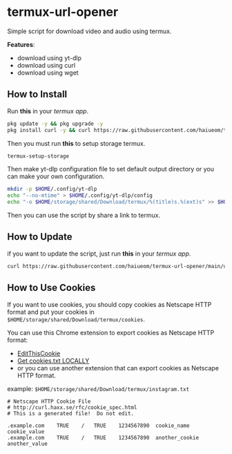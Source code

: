 # termux-url-opener

Simple script for download video and audio using termux.

**Features**:

-   download using yt-dlp
-   download using curl
-   download using wget

## How to Install

Run **this** in your _termux app_.

```bash
pkg update -y && pkg upgrade -y
pkg install curl -y && curl https://raw.githubusercontent.com/haiueom/termux-url-opener/main/setup.sh | bash
```

Then you must run **this** to setup storage termux.

```bash
termux-setup-storage
```

Then make yt-dlp configuration file to set default output directory or you can make your own configuration.

```bash
mkdir -p $HOME/.config/yt-dlp
echo "--no-mtime" > $HOME/.config/yt-dlp/config
echo "-o $HOME/storage/shared/Download/termux/%(title)s.%(ext)s" >> $HOME/.config/yt-dlp/config
```

Then you can use the script by share a link to termux.

## How to Update

if you want to update the script, just run **this** in your _termux app_.

```bash
curl https://raw.githubusercontent.com/haiueom/termux-url-opener/main/update.sh | bash
```

## How to Use Cookies

If you want to use cookies, you should copy cookies as Netscape HTTP format and put your cookies in `$HOME/storage/shared/Download/termux/cookies`.

You can use this Chrome extension to export cookies as Netscape HTTP format:

-   [EditThisCookie](https://chromewebstore.google.com/detail/fngmhnnpilhplaeedifhccceomclgfbg)
-   [Get cookies.txt LOCALLY](https://chromewebstore.google.com/detail/cclelndahbckbenkjhflpdbgdldlbecc)
-   or you can use another extension that can export cookies as Netscape HTTP format.

example: `$HOME/storage/shared/Download/termux/instagram.txt`

```text
# Netscape HTTP Cookie File
# http://curl.haxx.se/rfc/cookie_spec.html
# This is a generated file!  Do not edit.

.example.com	TRUE	/	TRUE	1234567890	cookie_name	cookie_value
.example.com	TRUE	/	TRUE	1234567890	another_cookie	another_value
```
